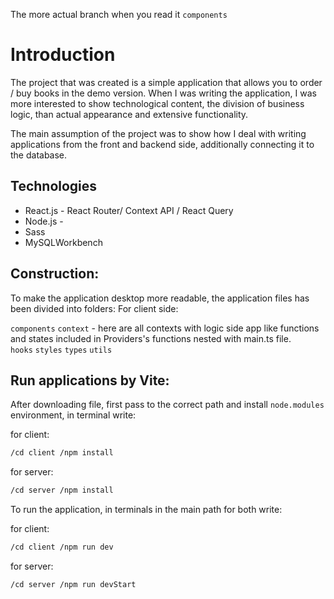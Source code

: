 The more actual branch when you read it ```components``` 


# Introduction

The project that was created is a simple application that allows you to order / buy books in the demo version.
When I was writing the application, I was more interested to show technological content, the division of business logic, than actual appearance and extensive functionality.

The main assumption of the project was to show how I deal with writing applications from the front and backend side, additionally connecting it to the database.

## Technologies

- React.js - React Router/ Context API / React Query
- Node.js - 
- Sass 
- MySQLWorkbench

## Construction:

To make the application desktop more readable, the application files has been divided into folders: 
For client side: 

```components``` 
```context``` - here are all contexts with logic side app like functions and states included in Providers's functions nested with main.ts file.  
```hooks``` 
```styles```
```types``` 
```utils``` 


## Run applications by Vite:

After downloading file, first pass to the correct path and install ```node.modules``` environment, in terminal write: 

for client: 
```bash
/cd client /npm install
```
for server: 

```bash
/cd server /npm install
```

To run the application, in terminals in the main path for both write: 

for client: 
```bash
/cd client /npm run dev
```
for server: 

```bash
/cd server /npm run devStart
```
